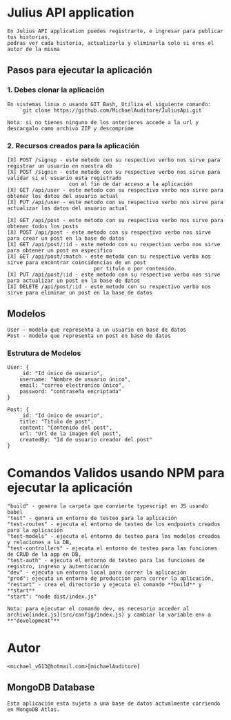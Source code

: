 # Julius API application

    En Julius API application puedes registrarte, e ingresar para publicar tus historias,
    podras ver cada historia, actualizarla y eliminarla solo si eres el autor de la misma

## Pasos para ejecutar la aplicación

### 1. Debes clonar la aplicación

    En sistemas linux o usando GIT Bash, Utiliza el siguiente comando:
        `git clone https://github.com/MichaelAuditore/JuliusApi.git`

    Nota: si no tienes ninguno de los anteriores accede a la url y descargalo como archivo ZIP y descomprime

### 2. Recursos creados para la aplicación

    [X] POST /signup - este metodo con su respectivo verbo nos sirve para registrar un usuario en nuestra db
    [X] POST /signin - este metodo con su respectivo verbo nos sirve para validar si el usuario esta registrado
                        con el fin de dar acceso a la aplicación
    [X] GET /api/user - este metodo con su respectivo verbo nos sirve para obtener los datos del usuario actual
    [X] PUT /api/user - este metodo con su respectivo verbo nos sirve para actualizar los datos del usuario actual

    [X] GET /api/post - este metodo con su respectivo verbo nos sirve para obtener todos los posts
    [X] POST /api/post - este metodo con su respectivo verbo nos sirve para crear un post en la base de datos
    [X] GET /api/post/:id - este metodo con su respectivo verbo nos sirve para obtener un post en especifico
    [X] GET /api/post/:match - este metodo con su respectivo verbo nos sirve para encontrar coincidencias de un post
                                por titulo o por contenido.
    [X] PUT /api/post/:id - este metodo con su respectivo verbo nos sirve para actualizar un post en la base de datos
    [X] DELETE /api/post/:id - este metodo con su respectivo verbo nos sirve para eliminar un post en la base de datos

## Modelos

    User - modelo que representa a un usuario en base de datos
    Post - modelo que representa un post en base de datos

### Estrutura de Modelos

    User: {
        _id: "Id único de usuario",
        username: "Nombre de usuario único",
        email: "correo electronico único",
        password: "contraseña encriptada"
    }

    Post: {
        _id: "Id único de usuario",
        title: "Titulo de post",
        content: "Contenido del post",
        url: "Url de la imagen del post",
        createdBy: "Id de usuario creador del post"
    }

# Comandos Validos usando NPM para ejecutar la aplicación

    "build" - genera la carpeta que convierte typescript en JS usando babel
    "test" - genera un entorno de testeo para la aplicación
    "test-routes" - ejecuta el entorno de testeo de los endpoints creados para la aplicación
    "test-models" - ejecuta el entorno de testeo para los modelos creados y relaciones a la DB,
    "test-controllers" - ejecuta el entorno de testeo para las funciones de CRUD de la app en DB,
    "test-auth" - ejecuta el entorno de testeo para las funciones de registro, ingreso y autenticación
    "dev" - ejecuta un entorno local para correr la aplicación
    "prod": ejecuta un entorno de produccion para correr la aplicación,
    "restart" - crea el directorio y ejecuta el comando **build** y **start**
    "start": "node dist/index.js"

    Nota: para ejecutar el comando dev, es necesario acceder al archivo[index.js](src/config/index.js) y cambiar la variable env a **"development"**

# Autor

    <michael_v613@hotmail.com>[michaelAuditore]

## MongoDB Database

    Esta aplicación esta sujeta a una base de datos actualmente corriendo en MongoDB Atlas.
